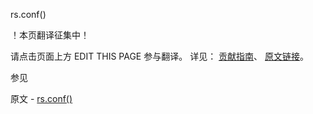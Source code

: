  rs.conf()

 ！本页翻译征集中！

请点击页面上方 EDIT THIS PAGE 参与翻译。
详见：
[贡献指南]( https://github.com/JinMuInfo/MongoDB-Manual-zh/blob/master/CONTRIBUTING.md )、
[原文链接](  https://docs.mongodb.com/manual/reference/method/rs.conf/  )。

 参见

原文 - [rs.conf()]( https://docs.mongodb.com/manual/reference/method/rs.conf/ )

